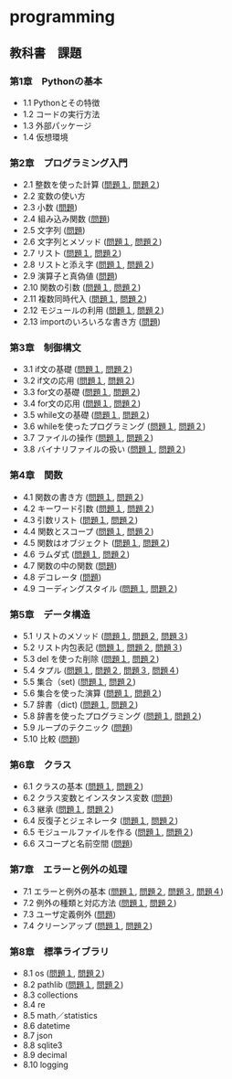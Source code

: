 # programming

## 教科書　課題

### 第1章　Pythonの基本

* 1.1 Pythonとその特徴
* 1.2 コードの実行方法
* 1.3 外部パッケージ
* 1.4 仮想環境

### 第2章　プログラミング入門

* 2.1 整数を使った計算 ([問題１](CHAPTER02/Q2_1_1.py), [問題２](CHAPTER02/Q2_1_2.py))
* 2.2 変数の使い方
* 2.3 小数 ([問題](CHAPTER02/Q2_3_1.py))
* 2.4 組み込み関数 ([問題](CHAPTER02/q2_4_1.py)) 
* 2.5 文字列 ([問題](CHAPTER02/Q2_5_2.py))
* 2.6 文字列とメソッド ([問題１](CHAPTER02/Q2_6_1.py), [問題２](CHAPTER02/Q2_6_2.py))
* 2.7 リスト ([問題１](CHAPTER02/Q2_7_1.py), [問題２](CHAPTER02/Q2_7_2.py)) 
* 2.8 リストと添え字 ([問題１](CHAPTER02/Q2_8_1.py), [問題２](CHAPTER02/Q2_8_2.py))
* 2.9 演算子と真偽値 ([問題](CHAPTER02/Q2_9_1.py))
* 2.10 関数の引数 ([問題１](CHAPTER02/Q2_10_1.py), [問題２](CHAPTER02/Q2_10_2.py))
* 2.11 複数同時代入 ([問題１](CHAPTER02/Q2_11_1.py), [問題２](CHAPTER02/Q2_11_2.py))
* 2.12 モジュールの利用 ([問題１](CHAPTER02/Q2_12_1.py), [問題２](CHAPTER02/Q2_12_2.py)) 
* 2.13 importのいろいろな書き方 ([問題](CHAPTER02/Q2_13_1.py))

### 第3章　制御構文

* 3.1 if文の基礎 ([問題１](CHAPTER03/Q3_1_1.py), [問題２](CHAPTER03/Q3_1_2.py))
* 3.2 if文の応用 ([問題１](CHAPTER03/Q3_2_1.py), [問題２](CHAPTER03/Q3_2_2.py))
* 3.3 for文の基礎 ([問題１](CHAPTER03/Q3_3_1.py), [問題２](CHAPTER03/Q3_3_2.py))
* 3.4 for文の応用 ([問題１](CHAPTER03/Q3_4_1.py), [問題２](CHAPTER03/Q3_4_2.py))
* 3.5 while文の基礎 ([問題１](CHAPTER03/Q3_5_1.py), [問題２](CHAPTER03/Q3_5_2.py))
* 3.6 whileを使ったプログラミング ([問題１](CHAPTER03/Q3_6_1.py), [問題２](CHAPTER03/Q3_6_2.py))
* 3.7 ファイルの操作 ([問題１](CHAPTER03/Q3_7_1.py), [問題２](CHAPTER03/Q3_7_2.py))
* 3.8 バイナリファイルの扱い ([問題１](CHAPTER03/Q3_8_1.py), [問題２](CHAPTER03/Q3_8_2.py))

### 第4章　関数

* 4.1 関数の書き方 ([問題１](CHAPTER04/Q4_1_1.py), [問題２](CHAPTER04/Q4_1_2.py))
* 4.2 キーワード引数 ([問題１](CHAPTER04/Q4_2_1.py), [問題２](CHAPTER04/Q4_2_2.py))
* 4.3 引数リスト ([問題１](CHAPTER04/Q4_3_1.py), [問題２](CHAPTER04/Q4_3_2.py))
* 4.4 関数とスコープ ([問題１](CHAPTER04/Q4_4_1.py), [問題２](CHAPTER04/Q4_4_2.py))
* 4.5 関数はオブジェクト ([問題１](CHAPTER04/Q4_5_1.py), [問題２](CHAPTER04/Q4_5_2.py))
* 4.6 ラムダ式 ([問題１](CHAPTER04/Q4_6_1.py), [問題２](CHAPTER04/Q4_6_2.py))
* 4.7 関数の中の関数 ([問題](CHAPTER04/Q4_7_1.py))
* 4.8 デコレータ ([問題](CHAPTER04/Q4_8_1.py))
* 4.9 コーディングスタイル ([問題１](CHAPTER04/Q4_9_1.py), [問題２](CHAPTER04/Q4_9_2.py))

### 第5章　データ構造

* 5.1 リストのメソッド ([問題１](CHAPTER05/Q5_1_1.py), [問題２](CHAPTER05/Q5_1_2.py), [問題３](CHAPTER05/Q5_1_3.py))
* 5.2 リスト内包表記 ([問題１](CHAPTER05/Q5_2_1.py), [問題２](CHAPTER05/Q5_2_2.py), [問題３](CHAPTER05/Q5_2_3.py))
* 5.3 del を使った削除 ([問題１](CHAPTER05/Q5_3_1.py), [問題２](CHAPTER05/Q5_3_2.py))
* 5.4 タプル ([問題１](CHAPTER05/Q5_4_1.py), [問題２](CHAPTER05/Q5_4_2.py), [問題３](CHAPTER05/Q5_4_3.py), [問題４](CHAPTER05/Q5_4_4.py))
* 5.5 集合（set) ([問題１](CHAPTER05/Q5_5_1.py), [問題２](CHAPTER05/Q5_5_2.py))
* 5.6 集合を使った演算 ([問題１](CHAPTER05/Q5_6_1.py), [問題２](CHAPTER05/Q5_6_2.py))
* 5.7 辞書（dict) ([問題１](CHAPTER05/Q5_7_1.py), [問題２](CHAPTER05/Q5_7_2.py))
* 5.8 辞書を使ったプログラミング ([問題１](CHAPTER05/Q5_8_1.py), [問題２](CHAPTER05/Q5_8_2.py))
* 5.9 ループのテクニック ([問題](CHAPTER05/Q5_9_1.py))
* 5.10 比較 ([問題](CHAPTER05/Q5_10_1.py))

### 第6章　クラス

* 6.1 クラスの基本 ([問題１](CHAPTER06/Q6_1_1.py), [問題２](CHAPTER06/Q6_1_2.py))
* 6.2 クラス変数とインスタンス変数 ([問題](CHAPTER06/Q6_2_1.py))
* 6.3 継承 ([問題１](CHAPTER06/Q6_3_1.py), [問題２](CHAPTER06/Q6_3_2.py))
* 6.4 反復子とジェネレータ ([問題１](CHAPTER06/Q6_4_1.py), [問題２](CHAPTER06/Q6_4_2.py))
* 6.5 モジュールファイルを作る ([問題１](CHAPTER06/Q6_5_1.py), [問題２](CHAPTER06/Q6_5_2.py))
* 6.6 スコープと名前空間 ([問題](CHAPTER06/Q6_6_1.py))

### 第7章　エラーと例外の処理

* 7.1 エラーと例外の基本 ([問題１](CHAPTER07/Q7_1_1.py), [問題２](CHAPTER07/Q7_1_2.py), [問題３](CHAPTER07/Q7_1_3.py), [問題４](CHAPTER07/Q7_1_4.py))
* 7.2 例外の種類と対応方法 ([問題１](CHAPTER07/Q7_2_1.py), [問題２](CHAPTER07/Q7_2_2.py))
* 7.3 ユーザ定義例外 ([問題](CHAPTER07/Q7_3_1.py))
* 7.4 クリーンアップ ([問題１](CHAPTER07/Q7_4_1.py), [問題２](CHAPTER07/Q7_4_2.py))

### 第8章　標準ライブラリ

* 8.1 os ([問題１](CHAPTER08/Q8_1_1.py), [問題２](CHAPTER08/Q8_1_2.py))
* 8.2 pathlib ([問題１](CHAPTER08/Q8_2_1.py), [問題２](CHAPTER08/Q8_2_2.py))
* 8.3 collections
* 8.4 re
* 8.5 math／statistics
* 8.6 datetime
* 8.7 json
* 8.8 sqlite3
* 8.9 decimal
* 8.10 logging

